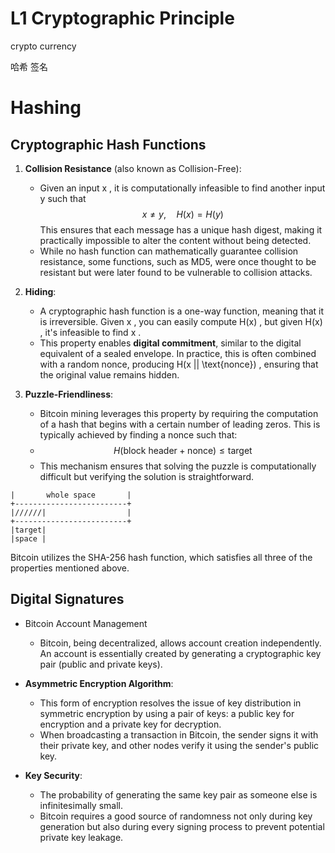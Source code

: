 # L1 Cryptographic Principle

crypto currency

哈希
签名

# Hashing

## Cryptographic Hash Functions

1. **Collision Resistance** (also known as Collision-Free):

   - Given an input x , it is computationally infeasible to find another input y such that $$x \neq y, \quad H(x) = H(y)$$
     This ensures that each message has a unique hash digest, making it practically impossible to alter the content without being detected.
   - While no hash function can mathematically guarantee collision resistance, some functions, such as MD5, were once thought to be resistant but were later found to be vulnerable to collision attacks.

2. **Hiding**:

   - A cryptographic hash function is a one-way function, meaning that it is irreversible. Given x , you can easily compute H(x) , but given H(x) , it's infeasible to find x .
   - This property enables **digital commitment**, similar to the digital equivalent of a sealed envelope. In practice, this is often combined with a random nonce, producing H(x || \text{nonce}) , ensuring that the original value remains hidden.

3. **Puzzle-Friendliness**:
   - Bitcoin mining leverages this property by requiring the computation of a hash that begins with a certain number of leading zeros. This is typically achieved by finding a nonce such that:
   - $$H(\text{block header} + \text{nonce}) \leq \text{target}$$
   - This mechanism ensures that solving the puzzle is computationally difficult but verifying the solution is straightforward.

```
|       whole space       |
+-------------------------+
|//////|                  |
+-------------------------+
|target|
|space |
```

Bitcoin utilizes the SHA-256 hash function, which satisfies all three of the properties mentioned above.

## Digital Signatures

- Bitcoin Account Management

  - Bitcoin, being decentralized, allows account creation independently. An account is essentially created by generating a cryptographic key pair (public and private keys).

- **Asymmetric Encryption Algorithm**:
  - This form of encryption resolves the issue of key distribution in symmetric encryption by using a pair of keys: a public key for encryption and a private key for decryption.
  - When broadcasting a transaction in Bitcoin, the sender signs it with their private key, and other nodes verify it using the sender's public key.
- **Key Security**:
  - The probability of generating the same key pair as someone else is infinitesimally small.
  - Bitcoin requires a good source of randomness not only during key generation but also during every signing process to prevent potential private key leakage.
